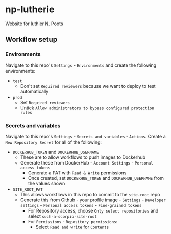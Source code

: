 # np-lutherie
Website for luthier N. Poots

## Workflow setup

### Environments

Navigate to this repo's `Settings` - `Environments` and create the following environments:

- `test`
    - Don't set `Required reviewers` because we want to deploy to test automatically
- `prod`
    - Set `Required reviewers`
    - Untick `Allow administrators to bypass configured protection rules`

### Secrets and variables

Navigate to this repo's `Settings` - `Secrets and variables` - `Actions`. Create a `New Repository Secret` for all of the following:

- `DOCKERHUB_TOKEN` and `DOCKERHUB_USERNAME`
    - These are to allow workflows to push images to Dockerhub
    - Generate these from DockerHub - `Account Settings` - `Personal access tokens`
        - Generate a PAT with `Read & Write` permissions
        - Once created, set `DOCKERHUB_TOKEN` and `DOCKERHUB_USERNAME` from the values shown
- `SITE_ROOT_PAT`
    - This allows workflows in this repo to commit to the `site-root` repo
    - Generate this from Github - your profile image - `Settings` - `Developer settings` - `Personal access tokens` - `Fine-grained tokens`
        - For Repository access, choose `Only select repositories` and select `such-a-scorpio-site-root`
        - For `Permissions` - `Repository permissions`:
            - Select `Read and write` for `Contents`
